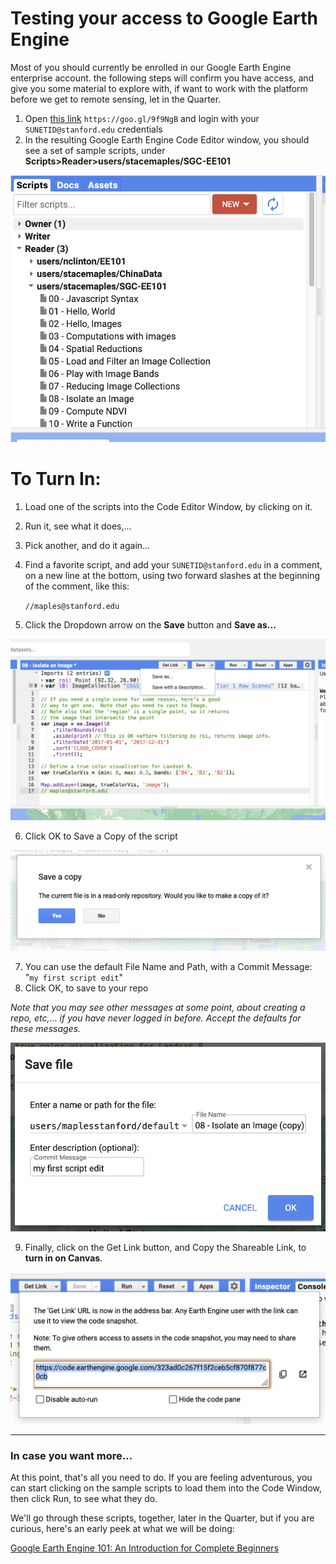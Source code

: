 # Testing your access to Google Earth Engine

Most of you should currently be enrolled in our Google Earth Engine enterprise account. the following steps will confirm you have access, and give you some material to explore with, if want to work with the platform before we get to remote sensing, let in the Quarter.

1. Open [this link](https://goo.gl/9f9NgB) `https://goo.gl/9f9NgB` and login with your `SUNETID@stanford.edu` credentials
2. In the resulting Google Earth Engine Code Editor window, you should see a set of sample scripts, under **Scripts>Reader>users/stacemaples/SGC-EE101**

![](images/gee_account_test-1763caf1.png)

# To Turn In:
1. Load one of the scripts into the Code Editor Window, by clicking on it.
2. Run it, see what it does,...
3. Pick another, and do it again...
4. Find a favorite script, and add your `SUNETID@stanford.edu` in a comment, on a new line at the bottom, using two forward slashes at the beginning of the comment, like this:

   `//maples@stanford.edu`
5. Click the Dropdown arrow on the **Save** button and **Save as...**

![](images/gee_account_test-b698b325.png)

6. Click OK to Save a Copy of the script

![](images/gee_account_test-94feb0f7.png)

7. You can use the default File Name and Path, with a Commit Message: "`my first script edit`"
8. Click OK, to save to your repo

_Note that you may see other messages at some point, about creating a repo, etc,... if you have never logged in before. Accept the defaults for these messages._

![](images/gee_account_test-7eee1354.png)

9. Finally, click on the Get Link button, and Copy the Shareable Link, to **turn in on Canvas**.

![](images/gee_account_test-55b8811e.png)

----

### In case you want more...

At this point, that's all you need to do. If you are feeling adventurous, you can start clicking on the sample scripts to load them into the Code Window, then click Run, to see what they do.

We'll go through these scripts, together, later in the Quarter, but if you are curious, here's an early peek at what we will be doing:

[Google Earth Engine 101: An Introduction for Complete Beginners](https://arcg.is/0DmS590)
